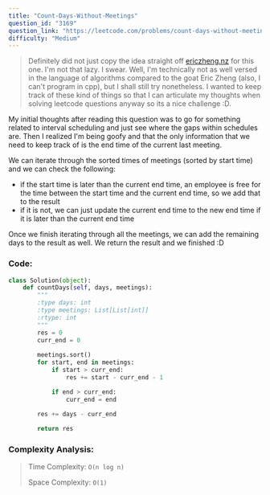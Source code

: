 ```yaml
---
title: "Count-Days-Without-Meetings"
question_id: "3169"
question_link: "https://leetcode.com/problems/count-days-without-meetings/"
difficulty: "Medium"
---
```


> Definitely did not just copy the idea straight off [ericzheng.nz](ericzheng.nz) for this one. I'm not that lazy. I swear.
> Well, I'm technically not as well versed in the language of algorithms compared to the goat Eric Zheng (also, I can't program in cpp), but I shall still try nonetheless.
> I wanted to keep track of these kind of things so that I can articulate my thoughts when solving leetcode questions anyway so its a nice challenge :D.

My initial thoughts after reading this question was to go for something related to interval scheduling and just see where the gaps within schedules are. Then I realized I'm being goofy and that the only information that we need to keep track of is the end time of the current last meeting.

We can iterate through the sorted times of meetings (sorted by start time) and we can check the following:
- if the start time is later than the current end time, an employee is free for the time between the start time and the current end time, so we add that to the result
- if it is not, we can just update the current end time to the new end time if it is later than the current end time

Once we finish iterating through all the meetings, we can add the remaining days to the result as well.
We return the result and we finished :D 

### Code:

```python
class Solution(object):
    def countDays(self, days, meetings):
        """
        :type days: int
        :type meetings: List[List[int]]
        :rtype: int
        """
        res = 0
        curr_end = 0
        
        meetings.sort() 
        for start, end in meetings:
            if start > curr_end:
                res += start - curr_end - 1

            if end > curr_end:
                curr_end = end

        res += days - curr_end
        
        return res
```


### Complexity Analysis:
> Time Complexity: `O(n log n)`
>
> Space Complexity: `O(1)`
